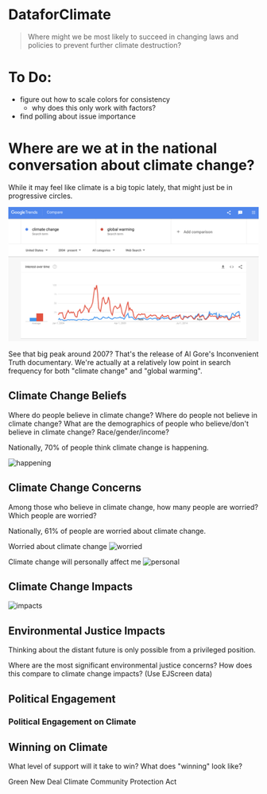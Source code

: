 # DataforClimate

> Where might we be most likely to succeed in changing laws and policies to prevent further climate destruction?

# To Do: 
  - figure out how to scale colors for consistency
    - why does this only work with factors?
  - find polling about issue importance

# Where are we at in the national conversation about climate change? 

While it may feel like climate is a big topic lately, that might just be in progressive circles. 

![search frequency](https://github.com/charlottemcclintock/DataforClimate/blob/master/plots/search-frequency.png)

See that big peak around 2007? That's the release of Al Gore's Inconvenient Truth documentary. We're actually at a relatively low point in search frequency for both "climate change" and "global warming". 



## Climate Change Beliefs

Where do people believe in climate change? Where do people not believe in climate change? What are the demographics of people who believe/don't believe in climate change? Race/gender/income?

Nationally, 70% of people think climate change is happening. 

![happening](https://github.com/charlottemcclintock/DataforClimate/blob/master/plots/happening.png)

## Climate Change Concerns

Among those who believe in climate change, how many people are worried? Which people are worried?

Nationally, 61% of people are worried about climate change. 

Worried about climate change
![worried](https://github.com/charlottemcclintock/DataforClimate/blob/master/plots/worried.png)

Climate change will personally affect me 
![personal](https://github.com/charlottemcclintock/DataforClimate/blob/master/plots/personal.png)

## Climate Change Impacts
![impacts](https://github.com/charlottemcclintock/DataforClimate/blob/master/plots/impacts.png)

## Environmental Justice Impacts
Thinking about the distant future is only possible from a privileged position. 

Where are the most significant environmental justice concerns? How does this compare to climate change impacts? (Use EJScreen data)


## Political Engagement
### Political Engagement on Climate

## Winning on Climate
What level of support will it take to win? What does "winning" look like?

Green New Deal
Climate Community Protection Act





